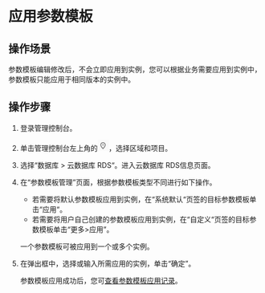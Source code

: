 # 应用参数模板<a name="rds_pg_05_0018"></a>

## 操作场景<a name="zh-cn_topic_0171122525_section732387614651"></a>

参数模板编辑修改后，不会立即应用到实例，您可以根据业务需要应用到实例中，参数模板只能应用于相同版本的实例中。

## 操作步骤<a name="zh-cn_topic_0171122525_section05781558132917"></a>

1.  登录管理控制台。
2.  单击管理控制台左上角的![](figures/Region灰色图标.png)，选择区域和项目。
3.  选择“数据库  \>  云数据库 RDS“。进入云数据库 RDS信息页面。
4.  在“参数模板管理”页面，根据参数模板类型不同进行如下操作。

    -   若需要将默认参数模板应用到实例，在“系统默认“页签的目标参数模板单击“应用“。
    -   若需要将用户自己创建的参数模板应用到实例，在“自定义“页签的目标参数模板单击“更多\>应用”。

    一个参数模板可被应用到一个或多个实例。

5.  在弹出框中，选择或输入所需应用的实例，单击“确定”。

    参数模板应用成功后，您可[查看参数模板应用记录](查看参数模板应用记录（PostgreSQL）.md)。


